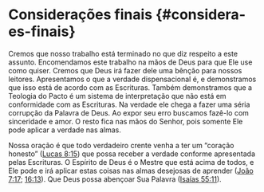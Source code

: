 # Considerações finais {#considera-es-finais}

Cremos que nosso trabalho está terminado no que diz respeito a este assunto. Encomendamos este trabalho na mãos de Deus para que Ele use como quiser. Cremos que Deus irá fazer dele uma bênção para nossos leitores. Apresentamos o que a verdade dispensacional é, e demonstramos que isso está de acordo com as Escrituras. Também demonstramos que a Teologia do Pacto é um sistema de interpretação que não está em conformidade com as Escrituras. Na verdade ele chega a fazer uma séria corrupção da Palavra de Deus. Ao expor seu erro buscamos fazê-lo com sinceridade e amor. O resto fica nas mãos do Senhor, pois somente Ele pode aplicar a verdade nas almas.

Nossa oração é que todo verdadeiro crente venha a ter um “coração honesto” ([Lucas 8:15](http://bibliaonline.com.br/acf/lc/8/15)) que possa receber a verdade conforme apresentada pelas Escrituras. O Espírito de Deus é o Mestre que está acima de todos, e Ele pode e irá aplicar estas coisas nas almas desejosas de aprender ([João 7:17](http://bibliaonline.com.br/acf/jo/7/17); [16:13](http://bibliaonline.com.br/acf/jo/16/13)). Que Deus possa abençoar Sua Palavra ([Isaías 55:11](http://bibliaonline.com.br/acf/is/55/11)).